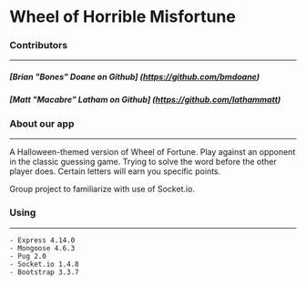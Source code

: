# Wheel of Horrible Misfortune

### Contributors
---
##### [Brian "Bones" Doane on Github] (https://github.com/bmdoane)
##### [Matt "Macabre" Latham on Github] (https://github.com/lathammatt)


### About our app
---

A Halloween-themed version of Wheel of Fortune. Play against an opponent in the classic guessing game. Trying to solve the word before the other player does. Certain letters will earn you specific points.

Group project to familiarize with use of Socket.io.

### Using
---

    - Express 4.14.0
    - Mongoose 4.6.3
    - Pug 2.0
    - Socket.io 1.4.8
    - Bootstrap 3.3.7